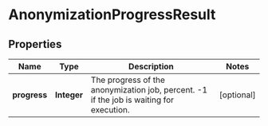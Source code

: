 

# AnonymizationProgressResult


## Properties

| Name | Type | Description | Notes |
|------------ | ------------- | ------------- | -------------|
|**progress** | **Integer** | The progress of the anonymization job, percent.   -1 if the job is waiting for execution. |  [optional] |




